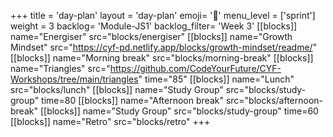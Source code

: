 +++
title = 'day-plan'
layout = 'day-plan'
emoji= '📝'
menu_level = ['sprint']
weight = 3
backlog= 'Module-JS1'
backlog_filter= 'Week 3'
[[blocks]]
name="Energiser"
src="blocks/energiser"
[[blocks]]
name="Growth Mindset"
src="https://cyf-pd.netlify.app/blocks/growth-mindset/readme/"
[[blocks]]
name="Morning break"
src="blocks/morning-break"
[[blocks]]
name="Triangles"
src="https://github.com/CodeYourFuture/CYF-Workshops/tree/main/triangles"
time="85"
[[blocks]]
name="Lunch"
src="blocks/lunch"
[[blocks]]
name="Study Group"
src="blocks/study-group"
time=80
[[blocks]]
name="Afternoon break"
src="blocks/afternoon-break"
[[blocks]]
name="Study Group"
src="blocks/study-group"
time=60
[[blocks]]
name="Retro"
src="blocks/retro"
+++
